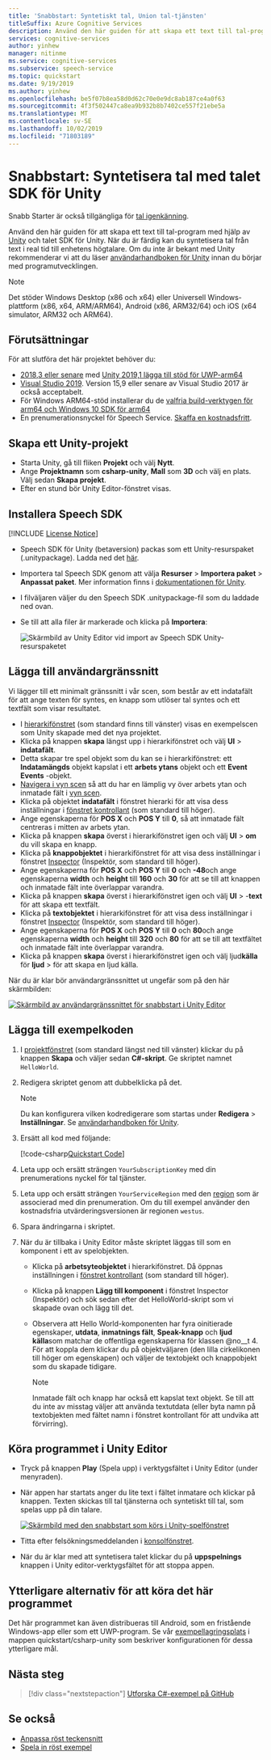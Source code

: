 ```yaml
---
title: 'Snabbstart: Syntetiskt tal, Union tal-tjänsten'
titleSuffix: Azure Cognitive Services
description: Använd den här guiden för att skapa ett text till tal-program med Unity och talet SDK för Unity. När du är färdig kan du syntetisera tal från text i real tid till enhetens högtalare.
services: cognitive-services
author: yinhew
manager: nitinme
ms.service: cognitive-services
ms.subservice: speech-service
ms.topic: quickstart
ms.date: 9/19/2019
ms.author: yinhew
ms.openlocfilehash: be5f07b8ea58d0d62c70e0e9dc8ab187ce4a0f63
ms.sourcegitcommit: 4f3f502447ca8ea9b932b8b7402ce557f21ebe5a
ms.translationtype: MT
ms.contentlocale: sv-SE
ms.lasthandoff: 10/02/2019
ms.locfileid: "71803189"
---
```

# <a name="quickstart-synthesize-speech-with-the-speech-sdk-for-unity"></a>Snabbstart: Syntetisera tal med talet SDK för Unity

Snabb Starter är också tillgängliga för [tal igenkänning](quickstart-csharp-unity.md).

Använd den här guiden för att skapa ett text till tal-program med hjälp av [Unity](https://unity3d.com/) och talet SDK för Unity.
När du är färdig kan du syntetisera tal från text i real tid till enhetens högtalare.
Om du inte är bekant med Unity rekommenderar vi att du läser [användarhandboken för Unity](https://docs.unity3d.com/Manual/UnityManual.html) innan du börjar med programutvecklingen.

> [!NOTE]
> Det stöder Windows Desktop (x86 och x64) eller Universell Windows-plattform (x86, x64, ARM/ARM64), Android (x86, ARM32/64) och iOS (x64 simulator, ARM32 och ARM64).

## <a name="prerequisites"></a>Förutsättningar

För att slutföra det här projektet behöver du:

* [2018,3 eller senare](https://store.unity.com/) med [Unity 2019,1 lägga till stöd för UWP-arm64](https://blogs.unity3d.com/2019/04/16/introducing-unity-2019-1/#universal)
* [Visual Studio 2019](https://visualstudio.microsoft.com/downloads/). Version 15,9 eller senare av Visual Studio 2017 är också acceptabelt.
* För Windows ARM64-stöd installerar du de [valfria build-verktygen för arm64 och Windows 10 SDK för arm64](https://blogs.windows.com/buildingapps/2018/11/15/official-support-for-windows-10-on-arm-development/) 
* En prenumerationsnyckel för Speech Service. [Skaffa en kostnadsfritt](get-started.md).

## <a name="create-a-unity-project"></a>Skapa ett Unity-projekt

* Starta Unity, gå till fliken **Projekt** och välj **Nytt**.
* Ange **Projektnamn** som **csharp-unity**, **Mall** som **3D** och välj en plats.
  Välj sedan **Skapa projekt**.
* Efter en stund bör Unity Editor-fönstret visas.

## <a name="install-the-speech-sdk"></a>Installera Speech SDK

[!INCLUDE [License Notice](../../../includes/cognitive-services-speech-service-license-notice.md)]

* Speech SDK för Unity (betaversion) packas som ett Unity-resurspaket (.unitypackage).
  Ladda ned det [här](https://aka.ms/csspeech/unitypackage).
* Importera tal Speech SDK genom att välja **Resurser** > **Importera paket** > **Anpassat paket**.
  Mer information finns i [dokumentationen för Unity](https://docs.unity3d.com/Manual/AssetPackages.html).
* I filväljaren väljer du den Speech SDK .unitypackage-fil som du laddade ned ovan.
* Se till att alla filer är markerade och klicka på **Importera**:

  ![Skärmbild av Unity Editor vid import av Speech SDK Unity-resurspaketet](media/sdk/qs-csharp-unity-01-import.png)

## <a name="add-ui"></a>Lägga till användargränssnitt

Vi lägger till ett minimalt gränssnitt i vår scen, som består av ett indatafält för att ange texten för syntes, en knapp som utlöser tal syntes och ett textfält som visar resultatet.

* I [hierarkifönstret](https://docs.unity3d.com/Manual/Hierarchy.html) (som standard finns till vänster) visas en exempelscen som Unity skapade med det nya projektet.
* Klicka på knappen **skapa** längst upp i hierarkifönstret och välj **UI** > **indatafält**.
* Detta skapar tre spel objekt som du kan se i hierarkifönstret: ett **Indatamängds** objekt kapslat i ett **arbets ytans** objekt och ett **Event Events** -objekt.
* [Navigera i vyn scen](https://docs.unity3d.com/Manual/SceneViewNavigation.html) så att du har en lämplig vy över arbets ytan och inmatade fält i [vyn scen](https://docs.unity3d.com/Manual/UsingTheSceneView.html).
* Klicka på objektet **indatafält** i fönstret hierarki för att visa dess inställningar i [fönstret kontrollant](https://docs.unity3d.com/Manual/UsingTheInspector.html) (som standard till höger).
* Ange egenskaperna för **POS X** och **POS Y** till **0**, så att inmatade fält centreras i mitten av arbets ytan.
* Klicka på knappen **skapa** överst i hierarkifönstret igen och välj **UI** > **om** du vill skapa en knapp.
* Klicka på **knappobjektet** i hierarkifönstret för att visa dess inställningar i fönstret [Inspector](https://docs.unity3d.com/Manual/UsingTheInspector.html) (Inspektör, som standard till höger).
* Ange egenskaperna för **POS X** och **POS Y** till **0** och **-48**och ange egenskaperna **width** och **height** till **160** och **30** för att se till att knappen och inmatade fält inte överlappar varandra.
* Klicka på knappen **skapa** överst i hierarkifönstret igen och välj **UI** > -**text** för att skapa ett textfält.
* Klicka på **textobjektet** i hierarkifönstret för att visa dess inställningar i fönstret [Inspector](https://docs.unity3d.com/Manual/UsingTheInspector.html) (Inspektör, som standard till höger).
* Ange egenskaperna för **POS X** och **POS Y** till **0** och **80**och ange egenskaperna **width** och **height** till **320** och **80** för att se till att textfältet och inmatade fält inte överlappar varandra.
* Klicka på knappen **skapa** överst i hierarkifönstret igen och välj ljud**källa** för **ljud** >  för att skapa en ljud källa.

När du är klar bör användargränssnittet ut ungefär som på den här skärmbilden:

[![Skärmbild av användargränssnittet för snabbstart i Unity Editor](media/sdk/qs-tts-csharp-unity-ui-inline.png)](media/sdk/qs-tts-csharp-unity-ui-expanded.png#lightbox)

## <a name="add-the-sample-code"></a>Lägga till exempelkoden

1. I [projektfönstret](https://docs.unity3d.com/Manual/ProjectView.html) (som standard längst ned till vänster) klickar du på knappen **Skapa** och väljer sedan **C#-skript**. Ge skriptet namnet `HelloWorld`.

1. Redigera skriptet genom att dubbelklicka på det.

   > [!NOTE]
   > Du kan konfigurera vilken kodredigerare som startas under **Redigera** > **Inställningar**. Se [användarhandboken för Unity](https://docs.unity3d.com/Manual/Preferences.html).

1. Ersätt all kod med följande:

   [!code-csharp[Quickstart Code](~/samples-cognitive-services-speech-sdk/quickstart/text-to-speech/csharp-unity/Assets/Scripts/HelloWorld.cs#code)]

1. Leta upp och ersätt strängen `YourSubscriptionKey` med din prenumerations nyckel för tal tjänster.

1. Leta upp och ersätt strängen `YourServiceRegion` med den [region](regions.md) som är associerad med din prenumeration. Om du till exempel använder den kostnadsfria utvärderingsversionen är regionen `westus`.

1. Spara ändringarna i skriptet.

1. När du är tillbaka i Unity Editor måste skriptet läggas till som en komponent i ett av spelobjekten.

   * Klicka på **arbetsyteobjektet** i hierarkifönstret. Då öppnas inställningen i [fönstret kontrollant](https://docs.unity3d.com/Manual/UsingTheInspector.html) (som standard till höger).
   * Klicka på knappen **Lägg till komponent** i fönstret Inspector (Inspektör) och sök sedan efter det HelloWorld-skript som vi skapade ovan och lägg till det.
   * Observera att Hello World-komponenten har fyra oinitierade egenskaper, **utdata**, **inmatnings fält**, **Speak-knapp** och **ljud källa**som matchar de offentliga egenskaperna för klassen @no__t 4.
     För att koppla dem klickar du på objektväljaren (den lilla cirkelikonen till höger om egenskapen) och väljer de textobjekt och knappobjekt som du skapade tidigare.

     > [!NOTE]
     > Inmatade fält och knapp har också ett kapslat text objekt. Se till att du inte av misstag väljer att använda textutdata (eller byta namn på textobjekten med fältet namn i fönstret kontrollant för att undvika att förvirring).

## <a name="run-the-application-in-the-unity-editor"></a>Köra programmet i Unity Editor

* Tryck på knappen **Play** (Spela upp) i verktygsfältet i Unity Editor (under menyraden).

* När appen har startats anger du lite text i fältet inmatare och klickar på knappen. Texten skickas till tal tjänsterna och syntetiskt till tal, som spelas upp på din talare.

  [![Skärmbild med den snabbstart som körs i Unity-spelfönstret](media/sdk/qs-tts-csharp-unity-output-inline.png)](media/sdk/qs-tts-csharp-unity-output-expanded.png#lightbox)

* Titta efter felsökningsmeddelanden i [konsolfönstret](https://docs.unity3d.com/Manual/Console.html).

* När du är klar med att syntetisera talet klickar du på **uppspelnings** knappen i Unity editor-verktygsfältet för att stoppa appen.

## <a name="additional-options-to-run-this-application"></a>Ytterligare alternativ för att köra det här programmet

Det här programmet kan även distribueras till Android, som en fristående Windows-app eller som ett UWP-program.
Se vår [exempellagringsplats](https://aka.ms/csspeech/samples) i mappen quickstart/csharp-unity som beskriver konfigurationen för dessa ytterligare mål.

## <a name="next-steps"></a>Nästa steg

> [!div class="nextstepaction"]
> [Utforska C#-exempel på GitHub](https://aka.ms/csspeech/samples)

## <a name="see-also"></a>Se också

- [Anpassa röst teckensnitt](how-to-customize-voice-font.md)
- [Spela in röst exempel](record-custom-voice-samples.md)
